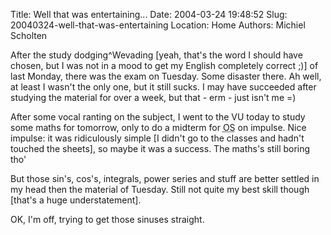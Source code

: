 Title: Well that was entertaining...
Date: 2004-03-24 19:48:52
Slug: 20040324-well-that-was-entertaining
Location: Home
Authors: Michiel Scholten

<p>After the study dodging^Wevading [yeah, that's the word I should have chosen, but I was not in a mood to get my English completely correct ;)] of last Monday, there was the exam on Tuesday. Some disaster there. Ah well, at least I wasn't the only one, but it still sucks. I may have succeeded after studying the material for over a week, but that - erm - just isn't me =)</p>
<p>After some vocal ranting on the subject, I went to the VU today to study some maths for tomorrow, only to do a midterm for <acronym title="Operating Systems">OS</acronym> on impulse. Nice impulse: it was ridiculously simple [I didn't go to the classes and hadn't touched the sheets], so maybe it was a success. The maths's still boring tho'</p>
<p>But those sin's, cos's, integrals, power series and stuff are better settled in my head then the material of Tuesday. Still not quite my best skill though [that's a huge understatement].</p>
<p>OK, I'm off, trying to get those sinuses straight.</p>